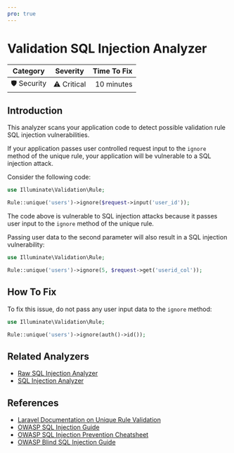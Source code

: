 ```yaml
---
pro: true
---
```


# Validation SQL Injection Analyzer <Badge text="PRO" type="tip"/>

| Category       | Severity   | Time To Fix  |
| -------------  |:----------:| ------------:|
| 🛡️ Security    | ⚠️ Critical | 10 minutes   |

## Introduction

This analyzer scans your application code to detect possible validation rule SQL injection vulnerabilities.

If your application passes user controlled request input to the `ignore` method of the unique rule, your application will be vulnerable to a SQL injection attack.

Consider the following code:

```php
use Illuminate\Validation\Rule;

Rule::unique('users')->ignore($request->input('user_id'));
```

The code above is vulnerable to SQL injection attacks because it passes user input to the `ignore` method of the unique rule.

Passing user data to the second parameter will also result in a SQL injection vulnerability:

```php
use Illuminate\Validation\Rule;

Rule::unique('users')->ignore(5, $request->get('userid_col'));
```

## How To Fix

To fix this issue, do not pass any user input data to the `ignore` method:

```php
use Illuminate\Validation\Rule;

Rule::unique('users')->ignore(auth()->id());
```

## Related Analyzers

- [Raw SQL Injection Analyzer](raw-sql-injection-analyzer.html)
- [SQL Injection Analyzer](sql-injection-analyzer.html)

## References

- [Laravel Documentation on Unique Rule Validation](https://laravel.com/docs/validation#rule-unique)
- [OWASP SQL Injection Guide](https://owasp.org/www-community/attacks/SQL_Injection)
- [OWASP SQL Injection Prevention Cheatsheet](https://cheatsheetseries.owasp.org/cheatsheets/SQL_Injection_Prevention_Cheat_Sheet.html)
- [OWASP Blind SQL Injection Guide](https://owasp.org/www-community/attacks/Blind_SQL_Injection)